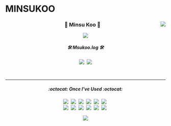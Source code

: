 # MINSUKOO

<div align="center">
  
  <img align="right" src="https://github-readme-stats.vercel.app/api?username=Msukoo&show_icons=true&theme=dracula"/>
  
  
  
  ### 🐤 Minsu Koo 🐥 
  
  <img align="center" src="https://hits.seeyoufarm.com/api/count/incr/badge.svg?url=https%3A%2F%2Fgithub.com%2FMsukoo&count_bg=%23C55EE5&title_bg=%23555555&icon=&icon_color=%23E7E7E7&title=hits&edge_flat=true"/>
  
  
  
  <h5 align="center">🛠 Msukoo.log 🛠</h5>
<p align="center">
  <a href="https://blog.naver.com/rnalsttnn2"><img src="https://img.shields.io/badge/Naver%20Blog-11B48A?style=flat-square&logo=Vimeo&logoColor=white&link=https://velog.io/@woo0_hooo"/></a>&nbsp
  <a href="https://velog.io/@mnsukoo"><img src="https://img.shields.io/badge/Velog-343A40?style=flat-square&logo=Vimeo&logoColor=white&link=https://velog.io/@woo0_hooo"/></a>
</p>

  <br>
 
</div>

  ---


<div align="center">
  
               
<h5 align="center">:octocat: Once I've Used :octocat:</h5> 
 
<p align="center">
  <img src="https://img.shields.io/badge/Java-007396?style=flat-square&logo=Java&logoColor=white"/></a>&nbsp 
  <img src="https://img.shields.io/badge/Javascript-ffb13b?style=flat-square&logo=javascript&logoColor=white"/></a>&nbsp 
  <img src="https://img.shields.io/badge/css-1572B6?style=flat-square&logo=css3&logoColor=white"/></a>&nbsp
  <img src="https://img.shields.io/badge/CSharp-239120?style=flat-square&logo=CSharp&logoColor=white"/></a>&nbsp
  <img src="https://img.shields.io/badge/Elasticsearch-005571?style=flat-square&logo=Elasticsearch&logoColor=white"/></a>&nbsp
  <img src="https://img.shields.io/badge/Python-3776AB?&style=flat-square&logo=Python&logoColor=White"/></a>&nbsp
  <br>
  <img src="https://img.shields.io/badge/Spring-6DB33F?style=flat-square&logo=css3&logoColor=white"/></a>&nbsp 
  <img src="https://img.shields.io/badge/SpringBoot-6DB33F?style=flat-square&logo=Spring&logoColor=white"/></a>&nbsp
  <img src="https://img.shields.io/badge/Mysql-E6B91E?style=flat-square&logo=MySql&logoColor=white"/></a>&nbsp 
  <img src="https://img.shields.io/badge/aws-333664?style=flat-square&logo=amazon-aws&logoColor=white"/></a>&nbsp
  <img src="https://img.shields.io/badge/Docker-2496ED?style=flat-square&logo=Docker&logoColor=white"/></a>&nbsp
  <img src="https://img.shields.io/badge/InfluxDB-22ADF6?style=flat-square&logo=amazon-aws&logoColor=white"/></a>&nbsp
</p>         
    

  
  
  <img align="center" src="https://github-readme-stats.vercel.app/api/top-langs/?username=Msukoo&theme=dracula&exclude_repo=Computer-Science-Engineering&layout=compact&langs_count=10"/>
  

  <br>
 
</div>



  


